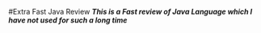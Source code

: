 #Extra Fast Java Review
***This is a Fast review of Java Language which I have not used for such a long time***


